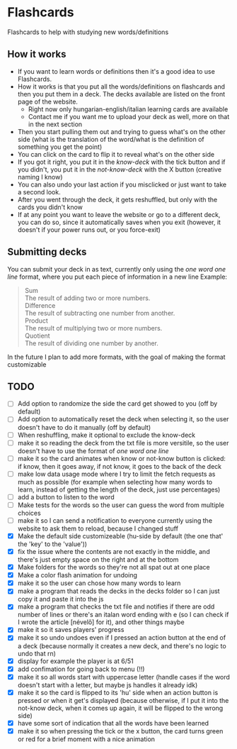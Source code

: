 # Flashcards

Flashcards to help with studying new words/definitions

## How it works

- If you want to learn words or definitions then it's a good idea to use Flashcards.
- How it works is that you put all the words/definitions on flashcards and then you put them in a deck. The decks available are listed on the front page of the website.
  - Right now only hungarian-english/italian learning cards are available
  - Contact me if you want me to upload your deck as well, more on that in the next section
- Then you start pulling them out and trying to guess what's on the other side (what is the translation of the word/what is the definition of something you get the point)
- You can click on the card to flip it to reveal what's on the other side
- If you got it right, you put it in the _know-deck_ with the tick button and if you didn't, you put it in the _not-know-deck_ with the X button (creative naming I know)
- You can also undo your last action if you misclicked or just want to take a second look.
- After you went through the deck, it gets reshuffled, but only with the cards you didn't know
- If at any point you want to leave the website or go to a different deck, you can do so, since it automatically saves when you exit (however, it doesn't if your power runs out, or you force-exit)

## Submitting decks

You can submit your deck in as text, currently only using the _one word one line_ format, where you put each piece of information in a new line
Example:

> Sum  
> The result of adding two or more numbers.  
> Difference  
> The result of subtracting one number from another.  
> Product  
> The result of multiplying two or more numbers.  
> Quotient  
> The result of dividing one number by another.

In the future I plan to add more formats, with the goal of making the format customizable

## TODO

- [ ] Add option to randomize the side the card get showed to you (off by default)
- [ ] Add option to automatically reset the deck when selecting it, so the user doesn't have to do it manually (off by default)
- [ ] When reshuffling, make it optional to exclude the know-deck
- [ ] make it so reading the deck from the txt file is more versitile, so the user doesn't have to use the format of _one word one line_
- [ ] make it so the card animates when know or not-know button is clicked: if know, then it goes away, if not know, it goes to the back of the deck
- [ ] make low data usage mode where I try to limit the fetch requests as much as possible (for example when selecting how many words to learn, instead of getting the length of the deck, just use percentages)
- [ ] add a button to listen to the word
- [ ] Make tests for the words so the user can guess the word from multiple choices
- [ ] make it so I can send a notification to everyone currently using the website to ask them to reload, because I changed stuff
- [x] Make the default side customizeable (hu-side by default (the one that' the 'key' to the 'value'))
- [x] fix the issue where the contents are not exactly in the middle, and there's just empty space on the right and at the bottom
- [x] Make folders for the words so they're not all spat out at one place
- [x] Make a color flash animation for undoing
- [x] make it so the user can chose how many words to learn
- [x] make a program that reads the decks in the decks folder so I can just copy it and paste it into the js
- [x] make a program that checks the txt file and notifies if there are odd number of lines or there's an italan word ending with e (so I can check if I wrote the article [névelő] for it), and other things maybe
- [x] make it so it saves players' progress
- [x] make it so undo undoes even if I pressed an action button at the end of a deck (because normally it creates a new deck, and there's no logic to undo that rn)
- [x] display for example the player is at 6/51
- [x] add confimation for going back to menu (!!)
- [x] make it so all words start with uppercase letter (handle cases if the word doesn't start with a letter, but maybe js handles it already idk)
- [x] make it so the card is flipped to its 'hu' side when an action button is pressed or when it get's displayed (because otherwise, if I put it into the not-know deck, when it comes up again, it will be flipped to the wrong side)
- [x] have some sort of indication that all the words have been learned
- [x] make it so when pressing the tick or the x button, the card turns green or red for a brief moment with a nice animation